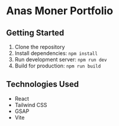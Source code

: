 # Anas Moner Portfolio

## Getting Started
1. Clone the repository
2. Install dependencies: `npm install`
3. Run development server: `npm run dev`
4. Build for production: `npm run build`

## Technologies Used
- React
- Tailwind CSS
- GSAP
- Vite